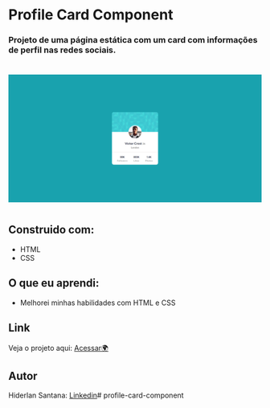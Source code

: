 # Profile Card Component

### Projeto de uma página estática com um card com informações de perfil nas redes sociais.

#

![](./images/profile-card-component.png)


#
## Construido com:
- HTML
- CSS


## O que eu aprendi:
- Melhorei minhas habilidades com HTML e CSS

## Link

Veja o projeto aqui: [Acessar🌍]() 

## Autor

Hiderlan Santana: [Linkedin](https://www.linkedin.com/in/hiderlan-santana/)# profile-card-component

